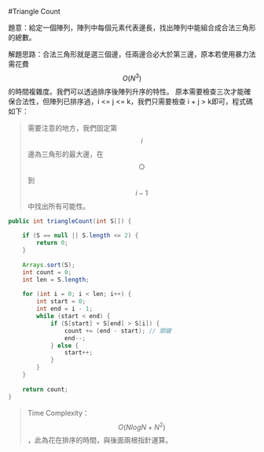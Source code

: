 #Triangle Count

[]()

題意：給定一個陣列，陣列中每個元素代表邊長，找出陣列中能組合成合法三角形的總數。

解題思路：合法三角形就是選三個邊，任兩邊合必大於第三邊，原本若使用暴力法需花費 $$O(N^{3})$$ 的時間複雜度。我們可以透過排序後陣列升序的特性。
原本需要檢查三次才能確保合法性，但陣列已排序過，i <= j <= k，我們只需要檢查 i + j > k即可，程式碼如下：

>需要注意的地方，我們固定第 $$i$$ 邊為三角形的最大邊，在 $$○$$ 到 $$i-1$$ 中找出所有可能性。

```java
public int triangleCount(int S[]) {
    
    if (S == null || S.length <= 2) {
        return 0;
    }
    
    Arrays.sort(S);
    int count = 0; 
    int len = S.length;
    
    for (int i = 0; i < len; i++) {
        int start = 0;
        int end = i - 1;
        while (start < end) {
            if (S[start] + S[end] > S[i]) {
                count += (end - start); // 關鍵
                end--;
            } else {
                start++;
            }
        }
    }
    
    return count;
}
```

>Time Complexity：$$O(Nlog{N} + N^{2})$$，此為花在排序的時間，與後面兩根指針運算。